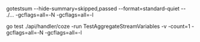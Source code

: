 gotestsum --hide-summary=skipped,passed --format=standard-quiet -- ./... -gcflags=all=-N -gcflags=all=-l

go test ./api/handler/coze -run TestAggregateStreamVariables -v -count=1 -gcflags=all=-N -gcflags=all=-l